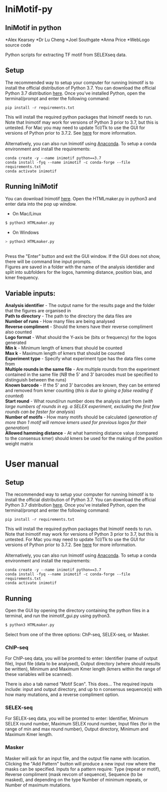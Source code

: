 # IniMotif-py

## IniMotif in python

*Alex Kearsey 
*Dr Lu Cheng
*Joel Southgate
*Anna Price
*WebLogo source code

Python scripts for extracting TF motif from SELEXseq data.

## Setup
The recommended way to setup your computer for running Inimotif is to install the official distribution of Python 3.7. You can download the official Python 3.7 distribution [here](https://www.python.org/downloads/release/python-375). Once you've installed Python, open the terminal/prompt and enter the following command:
```
pip install -r requirements.txt
```
This will install the required python packages that Inimotif needs to run. Note that Inimotif may work for versions of Python 3 prior to 3.7, but this is untested. For Mac you may need to update Tcl/Tk to use the GUI for versions of Python prior to 3.7.2. See [here](https://www.python.org/download/mac/tcltk/) for more information.
<br/>
<br/>
Alternatively, you can also run Inimotif using [Anaconda](https://www.anaconda.com/distribution/). To setup a conda environment and install the requirements:
```
conda create -y --name inimotif python==3.7
conda install -fyq --name inimotif -c conda-forge --file requirements.txt
conda activate inimotif
```


## Running IniMotif
You can download Inimotif [here](https://github.com/kearseya/IniMotif-py/archive/master.zip). Open the HTMLmaker.py in python3 and enter data into the pop up window.

* On Mac/Linux <br />
```bash
$ python3 HTMLmaker.py
```
* On Windows <br />
```bash
> python3 HTMLmaker.py
```
<br />
Press the "Enter" button and exit the GUI window. If the GUI does not show, there will be command line input prompts.
<br />
Figures are saved in a folder with the name of the analysis identidier and split into subfolders for the logos, hamming distance, position bias, and kmer frequency.

## Variable inputs:

**Analysis identifier** - The output name for the results page and the folder that the figures are organised in <br />
**Path to directory** - The path to the directory the data files are <br />
**Number of runs** - How many files are being analysed <br />
**Reverse compliment** - Should the kmers have their reverse compliment also counted <br />
**Logo format** - What should the Y-axis be (bits or frequency) for the logos generated <br />
**Min k** - Minimum length of kmers that should be counted <br />
**Max k** - Maximum length of kmers that should be counted <br />
**Experiment type** - Specify what experiment type has the data files come from <br />
**Multiple rounds in the same file** - Are multiple rounds from the experiment contained in the same file (*NB* the 5' and 3' barcodes must be specified to distinguish between the runs) <br />
**Known barcode** - If the 5' and 3' barcodes are known, they can be entered and removed from kmer counting (*this is due to giving a false reading if counted*) <br />
**Start round** - What round/run number does the analysis start from (*with large numbers of rounds in eg. a SELEX experiment, excluding the first few rounds can be faster for analysis*) <br />
**Number of motifs** - How many motifs should be calculated (*generation of more than 1 motif will remove kmers used for previous logos for their generation*) <br />
**Allowed hamming distance** - At what hamming distance value (compared to the consensus kmer) should kmers be used for the making of the position weight matrix <br />








# User manual

## Setup
The recommended way to setup your computer for running Inimotif is to install the official distribution of Python 3.7. You can download the official Python 3.7 distribution [here](https://www.python.org/downloads/release/python-375). Once you've installed Python, open the terminal/prompt and enter the following command:
```
pip install -r requirements.txt
```
This will install the required python packages that Inimotif needs to run. Note that Inimotif may work for versions of Python 3 prior to 3.7, but this is untested. For Mac you may need to update Tcl/Tk to use the GUI for versions of Python prior to 3.7.2. See [here](https://www.python.org/download/mac/tcltk/) for more information.
<br/>
<br/>
Alternatively, you can also run Inimotif using [Anaconda](https://www.anaconda.com/distribution/). To setup a conda environment and install the requirements:
```
conda create -y --name inimotif python==3.7
conda install -fyq --name inimotif -c conda-forge --file requirements.txt
conda activate inimotif
```

## Running
Open the GUI by opening the directory containing the python files in a terminal, and run the inimotif_gui.py using python3.
```bash
$ python3 HTMLmaker.py
```
Select from one of the three options: ChP-seq, SELEX-seq, or Masker.

### ChIP-seq
For ChIP-seq data, you will be promted to enter: Identifier (name of output file), Input file (data to be analysed), Output directory (where should results be written), Minimum and Maximum Kmer length (kmers within the range of these variables will be scanned).

There is also a tab named "Motif Scan". This does...
The required inputs include: input and output directory, and up to n consensus sequence(s) with how many mutations, and a reverse compliment option.

### SELEX-seq
For SELEX-seq data, you will be promted to enter: Identifier, Minimum SELEX round number, Maximum SELEX round number, Input files (for in the range of min and max round number), Output directory, Minimum and Maximum Kmer length.

### Masker
Masker will ask for an input file, and the output file name with location. Clicking the "Add Pattern" button will produce a new input row where the masks can be specified. Inputs for a pattern require: Type (repeat or motif), Reverse compliment (mask revcom of sequence), Sequence (to be masked), and depending on the type Number of minimum repeats, or Number of maximum mutations.
